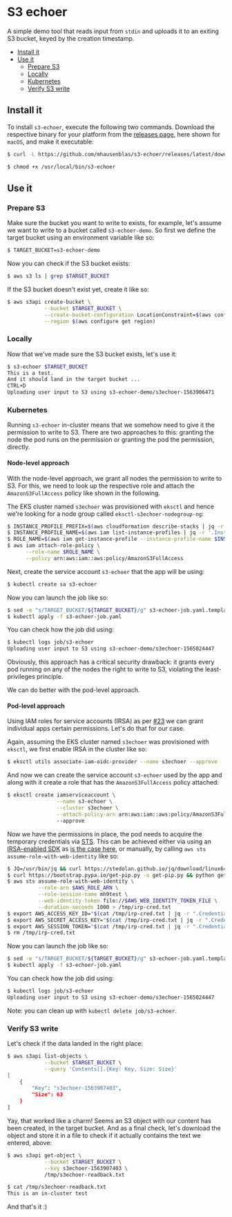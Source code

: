 # S3 echoer

A simple demo tool that reads input from `stdin` and uploads it to an
exiting S3 bucket, keyed by the creation timestamp.

- [Install it](#install-it)
- [Use it](#use-it)
  - [Prepare S3](#prepare-s3)
  - [Locally](#locally)
  - [Kubernetes](#kubernetes)
  - [Verify S3 write](#verify-s3-write)

## Install it

To install `s3-echoer`, execute the following two commands. Download the 
respective binary for your platform from the [releases page](https://github.com/mhausenblas/s3-echoer/releases), here shown for `macOS`, and make it executable:

```sh
$ curl -L https://github.com/mhausenblas/s3-echoer/releases/latest/download/s3-echoer-macos -o /usr/local/bin/s3-echoer

$ chmod +x /usr/local/bin/s3-echoer
```

## Use it

### Prepare S3

Make sure the bucket you want to write to exists, for example, let's assume we 
want to write to a bucket called `s3-echoer-demo`. So first we define the target 
bucket using an environment variable like so:

```sh
$ TARGET_BUCKET=s3-echoer-demo
```

Now you can check if the S3 bucket exists:

```sh
$ aws s3 ls | grep $TARGET_BUCKET
```

If the S3 bucket doesn't exist yet, create it like so:

```sh
$ aws s3api create-bucket \
            --bucket $TARGET_BUCKET \
            --create-bucket-configuration LocationConstraint=$(aws configure get region) \
            --region $(aws configure get region)
```

### Locally

Now that we've made sure the S3 bucket exists, let's use it:

```sh
$ s3-echoer $TARGET_BUCKET
This is a test. 
And it should land in the target bucket ...
CTRL+D
Uploading user input to S3 using s3-echoer-demo/s3echoer-1563906471
```

### Kubernetes

Running `s3-echoer` in-cluster means that we somehow need to give it the 
permission to write to S3. There are two approaches to this: granting the node 
the pod runs on the permission or granting the pod the permission, directly.

#### Node-level approach

With the node-level approach, we grant all nodes the permission to write to S3.
For this, we need to look up the respective role and attach the `AmazonS3FullAccess` 
policy like shown in the following.

The EKS cluster named `s3echoer` was provisioned with `eksctl` and hence we're looking
for a node group called `eksctl-s3echoer-nodegroup-ng`:

```sh
$ INSTANCE_PROFILE_PREFIX=$(aws cloudformation describe-stacks | jq -r '.Stacks[].StackName' | grep eksctl-s3echoer-nodegroup-ng)
$ INSTANCE_PROFILE_NAME=$(aws iam list-instance-profiles | jq -r '.InstanceProfiles[].InstanceProfileName' | grep $INSTANCE_PROFILE_PREFIX)
$ ROLE_NAME=$(aws iam get-instance-profile --instance-profile-name $INSTANCE_PROFILE_NAME | jq -r '.InstanceProfile.Roles[] | .RoleName')
$ aws iam attach-role-policy \
      --role-name $ROLE_NAME \
      --policy arn:aws:iam::aws:policy/AmazonS3FullAccess
```

Next, create the service account `s3-echoer` that the app will be using:

```sh
$ kubectl create sa s3-echoer
```

Now you can launch the job like so:

```sh
$ sed -e "s/TARGET_BUCKET/${TARGET_BUCKET}/g" s3-echoer-job.yaml.template > s3-echoer-job.yaml
$ kubectl apply -f s3-echoer-job.yaml
```

You can check how the job did using:

```sh
$ kubectl logs job/s3-echoer
Uploading user input to S3 using s3-echoer-demo/s3echoer-1565024447
```

Obviously, this approach has a critical security drawback: it grants every pod 
running on any of the nodes the right to write to S3, violating the least-privileges 
principle.

We can do better with the pod-level approach.

#### Pod-level approach

Using IAM roles for service accounts (IRSA) as per [#23](https://github.com/aws/containers-roadmap/issues/23) 
we can grant individual apps certain permissions. Let's do that for our case.

Again, assuming the EKS cluster named `s3echoer` was provisioned with `eksctl`,
we first enable IRSA in the cluster like so:

```sh
$ eksctl utils associate-iam-oidc-provider --name s3echoer --approve
```

And now we can create the service account `s3-echoer` used by the app and along
with it create a role that has the `AmazonS3FullAccess` policy attached:

```sh
$ eksctl create iamserviceaccount \
                --name s3-echoer \
                --cluster s3echoer \
                --attach-policy-arn arn:aws:iam::aws:policy/AmazonS3FullAccess \ 
                --approve
```

Now we have the permissions in place, the pod needs to acquire the temporary
credentials via [STS](https://docs.aws.amazon.com/STS/latest/APIReference/Welcome.html).
This can be achieved either via using an [IRSA-enabled SDK](https://github.com/aws/aws-sdk-go/releases/tag/v1.21.9) 
as [is the case here](https://github.com/mhausenblas/s3-echoer/blob/a8309a704a40ad67ad5f0ac3685e198c97e7bd6b/main.go#L80),
or manually, by calling `aws sts assume-role-with-web-identity` like so:

```sh
$ JQ=/usr/bin/jq && curl https://stedolan.github.io/jq/download/linux64/jq > $JQ && chmod +x $JQ
$ curl https://bootstrap.pypa.io/get-pip.py -o get-pip.py && python get-pip.py && pip install awscli --upgrade
$ aws sts assume-role-with-web-identity \
          --role-arn $AWS_ROLE_ARN \
          --role-session-name mh9test \
          --web-identity-token file://$AWS_WEB_IDENTITY_TOKEN_FILE \
          --duration-seconds 1000 > /tmp/irp-cred.txt
$ export AWS_ACCESS_KEY_ID="$(cat /tmp/irp-cred.txt | jq -r ".Credentials.AccessKeyId")"
$ export AWS_SECRET_ACCESS_KEY="$(cat /tmp/irp-cred.txt | jq -r ".Credentials.SecretAccessKey")"
$ export AWS_SESSION_TOKEN="$(cat /tmp/irp-cred.txt | jq -r ".Credentials.SessionToken")"
$ rm /tmp/irp-cred.txt
```

Now you can launch the job like so:

```sh
$ sed -e "s/TARGET_BUCKET/${TARGET_BUCKET}/g" s3-echoer-job.yaml.template > s3-echoer-job.yaml
$ kubectl apply -f s3-echoer-job.yaml
```

You can check how the job did using:

```sh
$ kubectl logs job/s3-echoer
Uploading user input to S3 using s3-echoer-demo/s3echoer-1565024447
```

Note: you can clean up with `kubectl delete job/s3-echoer`.

### Verify S3 write

Let's check if the data landed in the right place:

```sh
$ aws s3api list-objects \
            --bucket $TARGET_BUCKET \
            --query 'Contents[].{Key: Key, Size: Size}'
[
    {
        "Key": "s3echoer-1563907403",
        "Size": 63
    }
]
```

Yay, that worked like a charm! Seems an S3 object with our content has been 
created, in the target bucket. And as a final check, let's download the object
and store it in a file to check if it actually contains the text we entered, above:

```sh
$ aws s3api get-object \
            --bucket $TARGET_BUCKET \
            --key s3echoer-1563907403 \
            /tmp/s3echoer-readback.txt

$ cat /tmp/s3echoer-readback.txt
This is an in-cluster test
```

And that's it :)



